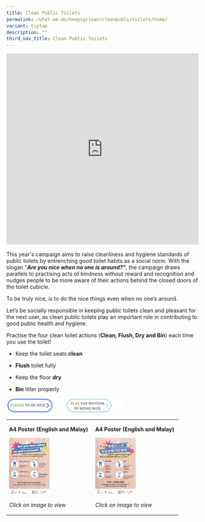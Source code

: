 ```yaml
---
title: Clean Public Toilets
permalink: /what-we-do/keepsgclean/cleanpublictoilets/home/
variant: tiptap
description: ""
third_nav_title: Clean Public Toilets
---
```

<div class="iframe-wrapper">
<iframe height="500" width="100%" allowfullscreen="true" frameborder="0" src="https://www.youtube.com/embed/aGgerZobzms"></iframe>
</div>
<p>This year's campaign aims to raise cleanliness and hygiene standards of
public toilets by entrenching good toilet habits&nbsp;as a social norm.
With the slogan "<strong><em>Are you nice when no one is around?"</em></strong><em>, </em>the
campaign draws parallels to practising acts of kindness without reward
and recognition and nudges people to be more aware of their actions behind
the closed doors of the toilet cubicle.</p>
<p>To be truly nice, is to do the nice things even when no one’s around.</p>
<p>Let’s be socially responsible&nbsp;in keeping public toilets clean and
pleasant for the next user, as clean public toilets play an important role
in contributing to good public health and hygiene.</p>
<p>Practise the four clean toilet actions (<strong>Clean, Flush, Dry and Bin</strong>)
each time you use the toilet!</p>
<ul data-tight="true" class="tight">
<li>
<p>Keep the toilet seats <strong>clean</strong>
</p>
</li>
<li>
<p><strong>Flush</strong> toilet fully</p>
</li>
<li>
<p>Keep the floor <strong>dry</strong>
</p>
</li>
<li>
<p><strong>Bin</strong> litter properly&nbsp;</p>
</li>
</ul><a class="isomer-image-wrapper" href="https://go.gov.sg/letsbenice"><img style="width: 30%;" height="auto" width="100%" alt="Pledge Now" src="/images/Keep SG Clean/Clean Public Toilets/pledge_now.png"></a>
<a class="isomer-image-wrapper" href="https://go.gov.sg/letsbenice">
<img style="width: 30%;" height="auto" width="100%" alt="Play Now" src="/images/Keep SG Clean/Clean Public Toilets/play_now.png">
</a>
<table style="minWidth: 50px">
<colgroup>
<col>
<col>
</colgroup>
<tbody>
<tr>
<td rowspan="1" colspan="1">
<p><strong>A4 Poster (English and Malay)</strong>
</p><a class="isomer-image-wrapper" href="/files/Keep%20SG%20Clean/nea_cpt_a4_poster_fa_em_compressed.pdf"><img style="width: 50%;" height="auto" width="100%" alt="(Eng + Malay) NEA CPT_A4 Poster" src="/images/Keep SG Clean/Clean Public Toilets/eng_malay__nea_cpt_a4_poster_tmb_medium.jpg"></a>
<p><em>Click on image to view</em>
</p>
</td>
<td rowspan="1" colspan="1">
<p><strong>A4 Poster (English and Malay)</strong>
</p><a class="isomer-image-wrapper" href="/files/Keep%20SG%20Clean/nea_cpt_a4_poster_fa_ct_compressed.pdf"><img style="width: 50%;" height="auto" width="100%" alt="(Chi + Tamil) NEA CPT_A4 Poster" src="/images/Keep SG Clean/Clean Public Toilets/chi_tamil__nea_cpt_a4_poster_tmb_medium.jpg"></a>
<p><em>Click on image to view</em>
</p>
</td>
</tr>
</tbody>
</table>
<p></p>